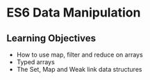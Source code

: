 # ES6 Data Manipulation
## Learning Objectives
- How to use map, filter and reduce on arrays
- Typed arrays
- The Set, Map and Weak link data structures

